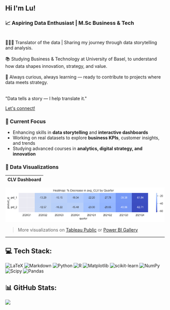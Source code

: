 ## Hi I'm Lu!


### 📈 Aspiring Data Enthusiast | M.Sc Business & Tech<br><br>

👩🏻‍💻 Translator of the data | Sharing my journey through data storytelling and analysis. <br/><br>
📚 Studying Business & Technology at University of Basel, to understand how data shapes innovation, strategy, and value. <br/><br>
🚀 Always curious, always learning — ready to contribute to projects where data meets strategy.<br/><br><br>"Data tells a story — I help translate it." 

[Let's connect!](https://www.linkedin.com/in/christinaluliu/)

### 🚀 Current Focus

- Enhancing skills in **data storytelling** and **interactive dashboards**
- Working on real datasets to explore **business KPIs**, customer insights, and trends
- Studying advanced courses in **analytics, digital strategy, and innovation**
  
### 📸 Data Visualizations

| CLV Dashboard | 
|-----------------|
![CLV Dashboard](https://raw.githubusercontent.com/FelixFelicis7/Churn-and-Customer-Lifetime-Value-CLV-Analysis-for-Fintech-Advisory-Product/main/plots/CLV_heatmap.png)


> More visualizations on [Tableau Public](https://public.tableau.com/app/profile/yourprofile) or [Power BI Gallery](#)

---


## 💻 Tech Stack:
![LaTeX](https://img.shields.io/badge/latex-%23008080.svg?style=for-the-badge&logo=latex&logoColor=white) ![Markdown](https://img.shields.io/badge/markdown-%23000000.svg?style=for-the-badge&logo=markdown&logoColor=white) ![Python](https://img.shields.io/badge/python-3670A0?style=for-the-badge&logo=python&logoColor=ffdd54) ![R](https://img.shields.io/badge/r-%23276DC3.svg?style=for-the-badge&logo=r&logoColor=white) ![Matplotlib](https://img.shields.io/badge/Matplotlib-%23ffffff.svg?style=for-the-badge&logo=Matplotlib&logoColor=black) ![scikit-learn](https://img.shields.io/badge/scikit--learn-%23F7931E.svg?style=for-the-badge&logo=scikit-learn&logoColor=white) ![NumPy](https://img.shields.io/badge/numpy-%23013243.svg?style=for-the-badge&logo=numpy&logoColor=white) ![Scipy](https://img.shields.io/badge/SciPy-%230C55A5.svg?style=for-the-badge&logo=scipy&logoColor=%white) ![Pandas](https://img.shields.io/badge/pandas-%23150458.svg?style=for-the-badge&logo=pandas&logoColor=white)
## 📊 GitHub Stats:
![](https://github-readme-stats.vercel.app/api?username=FelixFelicis7&theme=radical&hide_border=false&include_all_commits=false&count_private=false)<br/>



<!-- Proudly created with GPRM ( https://gprm.itsvg.in ) -->
